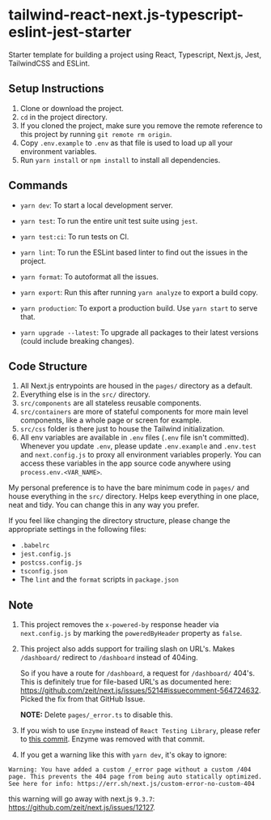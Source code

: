 # tailwind-react-next.js-typescript-eslint-jest-starter

Starter template for building a project using React, Typescript, Next.js, Jest, TailwindCSS and ESLint.

## Setup Instructions

1. Clone or download the project.
2. `cd` in the project directory.
3. If you cloned the project, make sure you remove the remote reference to this project by running `git remote rm origin`.
4. Copy `.env.example` to `.env` as that file is used to load up all your environment variables.
4. Run `yarn install` or `npm install` to install all dependencies.

## Commands

- `yarn dev`: To start a local development server.
- `yarn test`: To run the entire unit test suite using `jest`.
- `yarn test:ci`: To run tests on CI.
- `yarn lint`: To run the ESLint based linter to find out the issues in the project.
- `yarn format`: To autoformat all the issues.
- `yarn export`: Run this after running `yarn analyze` to export a build copy.
- `yarn production`: To export a production build. Use `yarn start` to serve that.

- `yarn upgrade --latest`: To upgrade all packages to their latest versions (could include breaking changes).

## Code Structure

1. All Next.js entrypoints are housed in the `pages/` directory as a default.
2. Everything else is in the `src/` directory.
3. `src/components` are all stateless reusable components.
4. `src/containers` are more of stateful components for more main level components, like a whole page or screen for example.
5. `src/css` folder is there just to house the Tailwind initialization.
6. All env variables are available in `.env` files (`.env` file isn't committed). Whenever you update `.env`, please update `.env.example` and `.env.test` and `next.config.js` to proxy all environment variables properly.
    You can access these variables in the app source code anywhere using `process.env.<VAR_NAME>`.

My personal preference is to have the bare minimum code in `pages/` and house everything in the `src/` directory. Helps keep everything in one place, neat and tidy. You can change this in any way you prefer.

If you feel like changing the directory structure, please change the appropriate settings in the following files:

- `.babelrc`
- `jest.config.js`
- `postcss.config.js`
- `tsconfig.json`
- The `lint` and the `format` scripts in `package.json`

## Note

1. This project removes the `x-powered-by` response header via `next.config.js` by marking the `poweredByHeader` property as `false`.

2. This project also adds support for trailing slash on URL's. Makes `/dashboard/` redirect to `/dashboard` instead of 404ing.

    So if you have a route for `/dashboard`, a request for `/dashboard/` 404's. This is definitely true for file-based URL's as documented here: https://github.com/zeit/next.js/issues/5214#issuecomment-564724632. Picked the fix from that GitHub Issue.

    **NOTE:** Delete `pages/_error.ts` to disable this.

3. If you wish to use `Enzyme` instead of `React Testing Library`, please refer to [this commit](https://github.com/abhishekbhardwaj/tailwind-react-next.js-typescript-eslint-jest-starter/commit/58bde782bef1050cc91a20fccecb7c6e4a6216aa). Enzyme was removed with that commit.

4. If you get a warning like this with `yarn dev`, it's okay to ignore:

```
Warning: You have added a custom /_error page without a custom /404 page. This prevents the 404 page from being auto statically optimized.
See here for info: https://err.sh/next.js/custom-error-no-custom-404
```

this warning will go away with next.js `9.3.7`: https://github.com/zeit/next.js/issues/12127.
